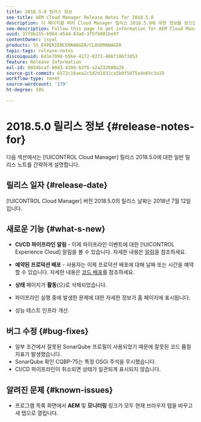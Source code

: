 ```yaml
---
title: 2018.5.0 릴리스 정보
seo-title: AEM Cloud Manager Release Notes for 2018.5.0
description: 이 페이지를 따라 Cloud Manager 릴리스 2018.5.0에 대한 정보를 얻으십시오.
seo-description: Follow this page to get information for AEM Cloud Manager Release 2018.5.0.
uuid: 37f8b155-6984-454d-83a8-3f5fb081be97
contentOwner: jsyal
products: SG_EXPERIENCEMANAGER/CLOUDMANAGER
topic-tags: release-notes
discoiquuid: 6d1e7098-b56e-4172-8373-486f186f3d53
feature: Release Information
exl-id: 0034bcaf-00d3-410d-b2f6-a2a232888a2b
source-git-commit: 6572c16aea2c5d2d1032ca5b0f5d75ade65c3a19
workflow-type: tm+mt
source-wordcount: '179'
ht-degree: 10%

---
```


# 2018.5.0 릴리스 정보 {#release-notes-for}

다음 섹션에서는 [!UICONTROL Cloud Manager] 릴리스 2018.5.0에 대한 일반 릴리스 노트를 간략하게 설명합니다.

## 릴리스 일자 {#release-date}

[!UICONTROL Cloud Manager] 버전 2018.5.0의 릴리스 날짜는 2018년 7월 12일입니다.

## 새로운 기능 {#what-s-new}

* **CI/CD 파이프라인 알림** - 이제 파이프라인 이벤트에 대한 [!UICONTROL Experience Cloud] 알림을 볼 수 있습니다. 자세한 내용은 [알림](/help/using/notifications.md)을 참조하세요.

* **예약된 프로덕션 배포** - 사용자는 이제 프로덕션 배포에 대해 날짜 또는 시간을 예약할 수 있습니다. 자세한 내용은 [코드 배포](/help/using/code-deployment.md)를 참조하세요.

* **상태** 페이지가 **활동**(으)로 삭제되었습니다.

* 파이프라인 실행 중에 발생한 문제에 대한 자세한 정보가 홈 페이지에 표시됩니다.
* 성능 테스트 인프라 개선.

## 버그 수정 {#bug-fixes}

* 일부 조건에서 잘못된 SonarQube 프로필이 사용되었기 때문에 잘못된 코드 품질 지표가 발생했습니다.
* SonarQube 확인 CQBP-75는 특정 OSGi 주석을 무시했습니다.
* CI/CD 파이프라인이 취소되면 상태가 일관되게 표시되지 않습니다.

## 알려진 문제 {#known-issues}

* 프로그램 목록 화면에서 **AEM** 및 **모니터링** 링크가 모두 현재 브라우저 탭을 바꾸고 새 탭으로 열립니다.

